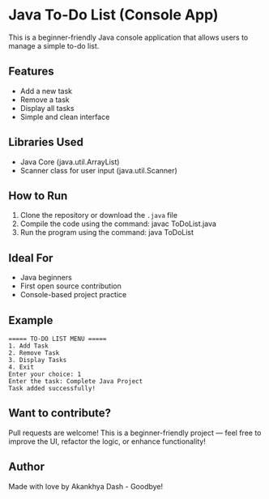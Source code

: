 # Java To-Do List (Console App)

This is a beginner-friendly Java console application that allows users to manage a simple to-do list.

## Features

- Add a new task
- Remove a task
- Display all tasks
- Simple and clean interface

## Libraries Used

- Java Core (java.util.ArrayList)
- Scanner class for user input (java.util.Scanner)

## How to Run

1. Clone the repository or download the `.java` file
2. Compile the code using the command:
   javac ToDoList.java
3. Run the program using the command:
   java ToDoList

## Ideal For

- Java beginners
- First open source contribution
- Console-based project practice

## Example

```
===== TO-DO LIST MENU =====
1. Add Task
2. Remove Task
3. Display Tasks
4. Exit
Enter your choice: 1
Enter the task: Complete Java Project
Task added successfully!
```

## Want to contribute?

Pull requests are welcome! This is a beginner-friendly project — feel free to improve the UI, refactor the logic, or enhance functionality!

## Author

Made with love by Akankhya Dash - Goodbye!
